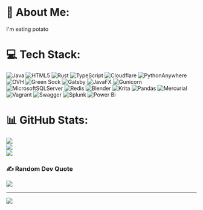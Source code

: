 # 💫 About Me:
I'm eating potato


# 💻 Tech Stack:
![Java](https://img.shields.io/badge/java-%23ED8B00.svg?style=for-the-badge&logo=openjdk&logoColor=white) ![HTML5](https://img.shields.io/badge/html5-%23E34F26.svg?style=for-the-badge&logo=html5&logoColor=white) ![Rust](https://img.shields.io/badge/rust-%23000000.svg?style=for-the-badge&logo=rust&logoColor=white) ![TypeScript](https://img.shields.io/badge/typescript-%23007ACC.svg?style=for-the-badge&logo=typescript&logoColor=white) ![Cloudflare](https://img.shields.io/badge/Cloudflare-F38020?style=for-the-badge&logo=Cloudflare&logoColor=white) ![PythonAnywhere](https://img.shields.io/badge/pythonanywhere-%232F9FD7.svg?style=for-the-badge&logo=pythonanywhere&logoColor=151515) ![OVH](https://img.shields.io/badge/ovh-%23123F6D.svg?style=for-the-badge&logo=ovh&logoColor=#123F6D) ![Green Sock](https://img.shields.io/badge/green%20sock-88CE02?style=for-the-badge&logo=greensock&logoColor=white) ![Gatsby](https://img.shields.io/badge/Gatsby-%23663399.svg?style=for-the-badge&logo=gatsby&logoColor=white) ![JavaFX](https://img.shields.io/badge/javafx-%23FF0000.svg?style=for-the-badge&logo=javafx&logoColor=white) ![Gunicorn](https://img.shields.io/badge/gunicorn-%298729.svg?style=for-the-badge&logo=gunicorn&logoColor=white) ![MicrosoftSQLServer](https://img.shields.io/badge/Microsoft%20SQL%20Server-CC2927?style=for-the-badge&logo=microsoft%20sql%20server&logoColor=white) ![Redis](https://img.shields.io/badge/redis-%23DD0031.svg?style=for-the-badge&logo=redis&logoColor=white) ![Blender](https://img.shields.io/badge/blender-%23F5792A.svg?style=for-the-badge&logo=blender&logoColor=white) ![Krita](https://img.shields.io/badge/Krita-203759?style=for-the-badge&logo=krita&logoColor=EEF37B) ![Pandas](https://img.shields.io/badge/pandas-%23150458.svg?style=for-the-badge&logo=pandas&logoColor=white) ![Mercurial](https://img.shields.io/badge/mercurial-999999.svg?style=for-the-badge&logo=mercurial&logoColor=white) ![Vagrant](https://img.shields.io/badge/vagrant-%231563FF.svg?style=for-the-badge&logo=vagrant&logoColor=white) ![Swagger](https://img.shields.io/badge/-Swagger-%23Clojure?style=for-the-badge&logo=swagger&logoColor=white) ![Splunk](https://img.shields.io/badge/splunk-%23000000.svg?style=for-the-badge&logo=splunk&logoColor=white) ![Power Bi](https://img.shields.io/badge/power_bi-F2C811?style=for-the-badge&logo=powerbi&logoColor=black)
# 📊 GitHub Stats:
![](https://github-readme-stats.vercel.app/api?username=Junior-Knoth&theme=dark&hide_border=false&include_all_commits=true&count_private=true)<br/>
![](https://github-readme-streak-stats.herokuapp.com/?user=Junior-Knoth&theme=dark&hide_border=false)<br/>
![](https://github-readme-stats.vercel.app/api/top-langs/?username=Junior-Knoth&theme=dark&hide_border=false&include_all_commits=true&count_private=true&layout=compact)

### ✍️ Random Dev Quote
![](https://quotes-github-readme.vercel.app/api?type=horizontal&theme=radical)

---
[![](https://visitcount.itsvg.in/api?id=Junior-Knoth&icon=0&color=0)](https://visitcount.itsvg.in)

<!-- Proudly created with GPRM ( https://gprm.itsvg.in ) -->
